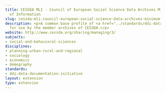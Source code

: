 ```yaml
---
title: CESSDA MLI - Council of European Social Science Data Archives Minimum Level
  of Information
slug: cessda-mli-council-european-social-science-data-archives-minimum-level-inf
description: <p>A common base profile of <a href="../standards/ddi-data-documentation-initiative.html">DDI</a>
  for use by the member archives of CESSDA.</p>
website: http://www.cessda.org/sharing/managing/3/
subjects:
- social-and-behavioral-sciences
disciplines:
- planning-urban-rural-and-regional
- sociology
- economics
- demography
standards:
- ddi-data-documentation-initiative
layout: extension
type: extension
---
```


